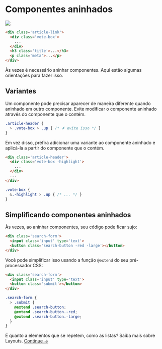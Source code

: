 # Componentes aninhados

![](images/component-nesting.png)

```html
<div class='article-link'>
  <div class='vote-box'>
    ...
  </div>
  <h3 class='title'>...</h3>
  <p class='meta'>...</p>
</div>
```

Às vezes é necessário aninhar componentes. Aqui estão algumas orientações para fazer isso.

## Variantes
Um componente pode precisar aparecer de maneira diferente quando aninhado em outro componente. Evite modificar o componente aninhado através do componente que o contém.

```scss
.article-header {
  > .vote-box > .up { /* ✗ evite isso */ }
}
```

  Em vez disso, prefira adicionar uma variante ao componente aninhado e aplicá-la a partir do componente que o contém.

```html
<div class='article-header'>
  <div class='vote-box -highlight'>
    ...
  </div>
  ...
</div>
```

```scss
.vote-box {
  &.-highlight > .up { /* ... */ }
}
```

## Simplificando componentes aninhados
Às vezes, ao aninhar componentes, seu código pode ficar sujo:

```html
<div class='search-form'>
  <input class='input' type='text'>
  <button class='search-button -red -large'></button>
</div>
```

Você pode simplificar isso usando a função `@extend` do seu pré-processador CSS:

```html
<div class='search-form'>
  <input class='input' type='text'>
  <button class='submit'></button>
</div>
```

```scss
.search-form {
  > .submit {
    @extend .search-button;
    @extend .search-button.-red;
    @extend .search-button.-large;
  }
}
```

E quanto a elementos que se repetem, como as listas? Saiba mais sobre Layouts.
[Continue →](layouts.md)
<!-- {p:.pull-box} -->
